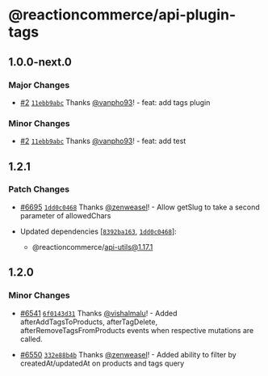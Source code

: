# @reactioncommerce/api-plugin-tags

## 1.0.0-next.0

### Major Changes

- [#2](https://github.com/vanpho93/demo-prerelease/pull/2) [`11ebb9abc`](https://github.com/vanpho93/demo-prerelease/commit/11ebb9abc5f4fb20e8e242c41e635770c8b7ef96) Thanks [@vanpho93](https://github.com/vanpho93)! - feat: add tags plugin

### Minor Changes

- [#2](https://github.com/vanpho93/demo-prerelease/pull/2) [`11ebb9abc`](https://github.com/vanpho93/demo-prerelease/commit/11ebb9abc5f4fb20e8e242c41e635770c8b7ef96) Thanks [@vanpho93](https://github.com/vanpho93)! - feat: add test

## 1.2.1

### Patch Changes

- [#6695](https://github.com/reactioncommerce/reaction/pull/6695) [`1dd0c0468`](https://github.com/reactioncommerce/reaction/commit/1dd0c04687e473489e7225dda8b2b880df1b94b2) Thanks [@zenweasel](https://github.com/zenweasel)! - Allow getSlug to take a second parameter of allowedChars

- Updated dependencies [[`8392ba163`](https://github.com/reactioncommerce/reaction/commit/8392ba163a402ba0528f5658bd2f206cb9433eee), [`1dd0c0468`](https://github.com/reactioncommerce/reaction/commit/1dd0c04687e473489e7225dda8b2b880df1b94b2)]:
  - @reactioncommerce/api-utils@1.17.1

## 1.2.0

### Minor Changes

- [#6541](https://github.com/reactioncommerce/reaction/pull/6541) [`6f0143d31`](https://github.com/reactioncommerce/reaction/commit/6f0143d31b8c1a869b70084c904e491ed35e4807) Thanks [@vishalmalu](https://github.com/vishalmalu)! - Added afterAddTagsToProducts, afterTagDelete, afterRemoveTagsFromProducts events when respective mutations are called.

- [#6550](https://github.com/reactioncommerce/reaction/pull/6550) [`332e88b4b`](https://github.com/reactioncommerce/reaction/commit/332e88b4b369b355d6bda891b6493ed1e2d7ea74) Thanks [@zenweasel](https://github.com/zenweasel)! - Added ability to filter by createdAt/updatedAt on products and tags query
